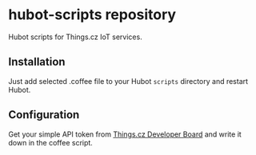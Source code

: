 # hubot-scripts repository

Hubot scripts for Things.cz IoT services.

## Installation

Just add selected .coffee file to your Hubot `scripts` directory and restart Hubot.

## Configuration

Get your simple API token from [Things.cz Developer Board](https://developer.things.cz) and write it down in the coffee script.